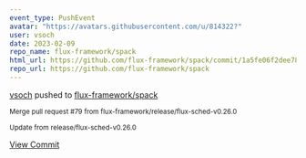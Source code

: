 ```yaml
---
event_type: PushEvent
avatar: "https://avatars.githubusercontent.com/u/814322?"
user: vsoch
date: 2023-02-09
repo_name: flux-framework/spack
html_url: https://github.com/flux-framework/spack/commit/1a5fe06f2dee78bceb33eccc4fab18037d944244
repo_url: https://github.com/flux-framework/spack
---
```


<a href='https://github.com/vsoch' target='_blank'>vsoch</a> pushed to <a href='https://github.com/flux-framework/spack' target='_blank'>flux-framework/spack</a>

<small>Merge pull request #79 from flux-framework/release/flux-sched-v0.26.0

Update from release/flux-sched-v0.26.0</small>

<a href='https://github.com/flux-framework/spack/commit/1a5fe06f2dee78bceb33eccc4fab18037d944244' target='_blank'>View Commit</a>